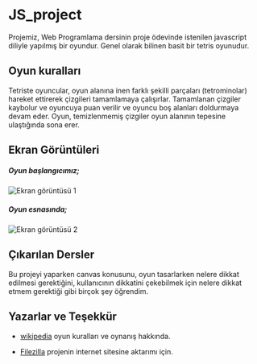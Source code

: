 # JS_project

Projemiz, Web Programlama dersinin proje ödevinde istenilen javascript diliyle yapılmış bir oyundur. Genel olarak bilinen basit bir tetris oyunudur.



## Oyun kuralları

Tetriste oyuncular, oyun alanına inen farklı şekilli parçaları (tetrominolar) hareket ettirerek çizgileri tamamlamaya çalışırlar. Tamamlanan çizgiler kaybolur ve oyuncuya puan verilir ve oyuncu boş alanları doldurmaya devam eder. Oyun, temizlenmemiş çizgiler oyun alanının tepesine ulaştığında sona erer.

  
## Ekran Görüntüleri

##### Oyun başlangıcımız;

![Ekran görüntüsü 1](https://github.com/talhadiguzel/JS_project/assets/132337814/1b5a3392-5566-49da-8702-4c531ce0f32e)

##### Oyun esnasında;

![Ekran görüntüsü 2](https://github.com/talhadiguzel/JS_project/assets/132337814/19c53b2a-0a27-452e-b57e-68222157aaf3)
  
## Çıkarılan Dersler

Bu projeyi yaparken canvas konusunu, oyun tasarlarken nelere dikkat edilmesi gerektiğini, kullanıcının dikkatini çekebilmek için nelere dikkat etmem gerektiği gibi birçok şey öğrendim.

  
## Yazarlar ve Teşekkür

- [wikipedia](https://tr.wikipedia.org/wiki/Tetris#:~:text=Tetriste%20oyuncular%2C%20oyun%20alan%C4%B1na%20inen,alan%C4%B1n%C4%B1n%20tepesine%20ula%C5%9Ft%C4%B1%C4%9F%C4%B1nda%20sona%20erer) oyun kuralları ve oynanış hakkında.

- [Filezilla](https://filezilla-project.org/) projenin internet sitesine aktarımı için.
